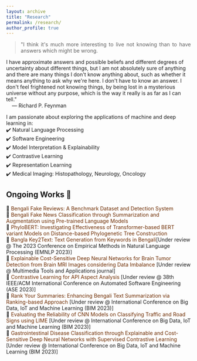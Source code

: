 ```yaml
---
layout: archive
title: "Research"
permalink: /research/
author_profile: true
---
```


> <p style="text-align:justify">"I think it's much more interesting to live not knowing than to have answers which might be wrong. 
I have approximate answers and possible beliefs and different degrees of uncertainty about different things, 
but I am not absolutely sure of anything and there are many things I don't know anything about, 
such as whether it means anything to ask why we're here. I don't have to know an answer. 
I don't feel frightened not knowing things, by being lost in a mysterious universe without any purpose,
 which is the way it really is as far as I can tell."<br>
 &nbsp;&nbsp;&nbsp; ― Richard P. Feynman</p>

I am passionate about exploring the applications of machine and deep learning in:<br>
✔️ Natural Language Processing <br>
✔️ Software Engineering <br>
✔️ Model Interpretation & Explainability <br>
✔️ Contrastive Learning <br>
✔️ Representation Learning <br>
✔️ Medical Imaging: Histopathology, Neurology, Oncology <br>


## Ongoing Works 📢
🔨 <span style="color:#6E2C00">Bengali Fake Reviews: A Benchmark Dataset and Detection System</span><br>
🔨 <span style="color:#6E2C00">Bengali Fake News Classification through Summarization and Augmentation using Pre-trained Language Models</span><br>
🔨 <span style="color:#6E2C00">PhyloBERT: Investigating Effectiveness of Transformer-based BERT variant Models on Distance-based Phylogenetic Tree Construction</span><br>
🔨 <span style="color:#6E2C00">Bangla Key2Text: Text Generation from Keywords in Bengali</span>[Under review @ The 2023 Conference on Empirical Methods in Natural Language Processing (EMNLP 2023)]<br>
🔨 <span style="color:#6E2C00">Explainable Cost-Sensitive Deep Neural Networks for Brain Tumor Detection from Brain MRI Images considering Data Imbalance</span> [Under review @ Multimedia Tools and Applications journal]<br>
🔨 <span style="color:#6E2C00">Contrastive Learning for API Aspect Analysis</span> [Under review @ 38th IEEE/ACM International Conference on Automated Software Engineering (ASE 2023)]<br>
🔨 <span style="color:#6E2C00">Rank Your Summaries: Enhancing Bengali Text Summarization via Ranking-based Approach</span> [Under review @ International Conference on Big Data, IoT and Machine Learning (BIM 2023)]<br>
🔨 <span style="color:#6E2C00">Evaluating the Reliability of CNN Models on Classifying Traffic and Road Signs using LIME</span> [Under review @ International Conference on Big Data, IoT and Machine Learning (BIM 2023)]<br>
🔨 <span style="color:#6E2C00">Gastrointestinal Disease Classification through Explainable and Cost-Sensitive Deep Neural Networks with Supervised Contrastive Learning</span> [Under review @ International Conference on Big Data, IoT and Machine Learning (BIM 2023)]<br>




